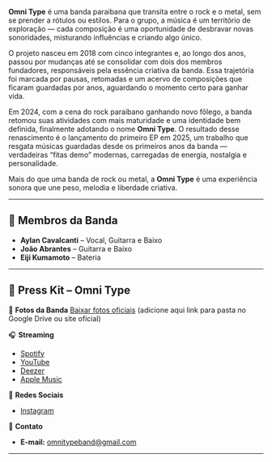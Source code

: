 **Omni Type** é uma banda paraibana que transita entre o rock e o metal, sem se prender a rótulos ou estilos. Para o grupo, a música é um território de exploração — cada composição é uma oportunidade de desbravar novas sonoridades, misturando influências e criando algo único.

O projeto nasceu em 2018 com cinco integrantes e, ao longo dos anos, passou por mudanças até se consolidar com dois dos membros fundadores, responsáveis pela essência criativa da banda. Essa trajetória foi marcada por pausas, retomadas e um acervo de composições que ficaram guardadas por anos, aguardando o momento certo para ganhar vida.

Em 2024, com a cena do rock paraibano ganhando novo fôlego, a banda retomou suas atividades com mais maturidade e uma identidade bem definida, finalmente adotando o nome **Omni Type**. O resultado desse renascimento é o lançamento do primeiro EP em 2025, um trabalho que resgata músicas guardadas desde os primeiros anos da banda — verdadeiras “fitas demo” modernas, carregadas de energia, nostalgia e personalidade.

Mais do que uma banda de rock ou metal, a **Omni Type** é uma experiência sonora que une peso, melodia e liberdade criativa.

---

## 👥 Membros da Banda

* **Aylan Cavalcanti** – Vocal, Guitarra e Baixo
* **João Abrantes** – Guitarra e Baixo
* **Eiji Kumamoto** – Bateria

---

## 🎤 Press Kit – Omni Type

📸 **Fotos da Banda**
[Baixar fotos oficiais](#) (adicione aqui link para pasta no Google Drive ou site oficial)

🎧 **Streaming**

* [Spotify](https://open.spotify.com/intl-pt/artist/1SsgzkYScPAA5t2yhZ0W5N?si=L8-Lu9RXSbGK8llhllAVTg)
* [YouTube](https://www.youtube.com/channel/UC-_VMnFe-ZhuXP83EaotwsQ)
* [Deezer](https://www.deezer.com/en/artist/196550597)
* [Apple Music](https://music.apple.com/br/album/my-old-tapes-vol-1-ep/1826901884)

📱 **Redes Sociais**

* [Instagram](https://www.instagram.com/omnitypeband/)

📩 **Contato**

* **E-mail:** [omnitypeband@gmail.com](mailto:omnitypeband@gmail.com)

---
